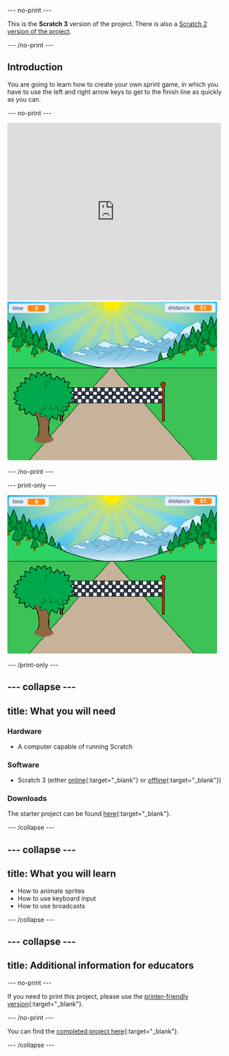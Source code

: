 --- no-print ---

This is the **Scratch 3** version of the project. There is also a [Scratch 2 version of the project](https://projects.raspberrypi.org/en/projects/sprint-scratch2).

--- /no-print ---

## Introduction

You are going to learn how to create your own sprint game, in which you have to use the left and right arrow keys to get to the finish line as quickly as you can.

--- no-print ---

<div class="scratch-preview">
  <iframe allowtransparency="true" width="485" height="402" src="https://scratch.mit.edu/projects/embed/298930696/?autostart=false" frameborder="0" scrolling="no"></iframe>
  <img src="images/sprint-final.png">
</div>

--- /no-print ---

--- print-only ---

![complete project](images/sprint-final.png)

--- /print-only ---


--- collapse ---
---
title: What you will need
---

### Hardware

+ A computer capable of running Scratch

### Software

+ Scratch 3 (either [online](https://rpf.io/scratchon){:target="_blank"} or [offline](https://rpf.io/scratchoff){:target="_blank"})

### Downloads

The starter project can be found [here](https://rpf.io/p/en/sprint-go){:target="_blank"}.

--- /collapse ---

--- collapse ---
---
title: What you will learn
---

- How to animate sprites
- How to use keyboard input
- How to use broadcasts

--- /collapse ---

--- collapse ---
---
title: Additional information for educators
---

--- no-print ---

If you need to print this project, please use the [printer-friendly version](https://projects.raspberrypi.org/en/projects/sprint/print){:target="_blank"}.

--- /no-print ---

You can find the [completed project here](https://rpf.io/p/en/sprint-get){:target="_blank"}.

--- /collapse ---


